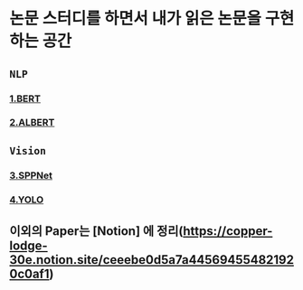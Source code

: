 # 논문 스터디를 하면서 내가 읽은 논문을 구현하는 공간

## `NLP`
### [1.BERT](https://github.com/JaeHyeok-2/Paper/tree/main/bert)
### [2.ALBERT](https://github.com/JaeHyeok-2/Paper/tree/main/albert)

## `Vision`
### [3.SPPNet](https://github.com/JaeHyeok-2/Paper/tree/main/SPPNet)
### [4.YOLO](https://github.com/JaeHyeok-2/Paper/tree/main/YOLO)



## 이외의 Paper는 [Notion] 에 정리(https://copper-lodge-30e.notion.site/ceeebe0d5a7a445694554821920c0af1)
